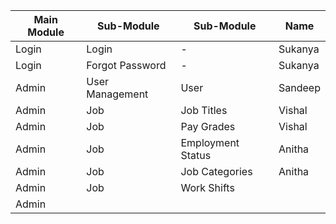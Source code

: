 |Main Module                    |Sub-Module                   |Sub-Module         |Name
|-------------------------------|-----------------------------|-------------------|-------
|Login                          |Login                        | -                 |Sukanya   
|Login                          |Forgot Password              | -                 |Sukanya 
|Admin                          |User Management              | User              |Sandeep          
|Admin                          |Job                          | Job Titles        |Vishal
|Admin                          |Job                          | Pay Grades        |Vishal
|Admin                          |Job                          | Employment Status |Anitha
|Admin                          |Job                          | Job Categories    |Anitha
|Admin                          |Job                          | Work Shifts       |
|Admin              
